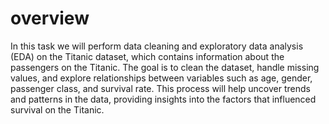 ﻿# overview
 In this task
 we will perform data cleaning and exploratory data analysis (EDA) on the Titanic dataset, which contains information about the passengers on the Titanic. The goal is to clean the dataset, handle missing values, and explore relationships between variables such as age, gender, passenger class, and survival rate. This process will help uncover trends and patterns in the data, providing insights into the factors that influenced survival on the Titanic.
